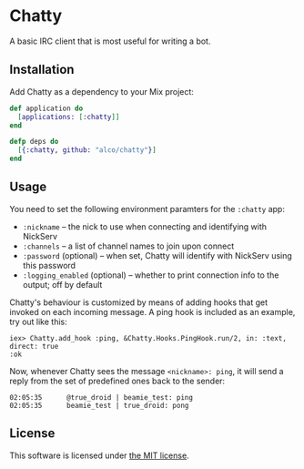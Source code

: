 Chatty
======

A basic IRC client that is most useful for writing a bot.


## Installation

Add Chatty as a dependency to your Mix project:

```elixir
def application do
  [applications: [:chatty]]
end

defp deps do
  [{:chatty, github: "alco/chatty"}]
end
```


## Usage

You need to set the following environment paramters for the `:chatty` app:

  * `:nickname` – the nick to use when connecting and identifying with NickServ
  * `:channels` – a list of channel names to join upon connect
  * `:password` (optional) – when set, Chatty will identify with NickServ using
    this password
  * `:logging_enabled` (optional) – whether to print connection info to the
    output; off by default

Chatty's behaviour is customized by means of adding hooks that get invoked on
each incoming message. A ping hook is included as an example, try out like
this:

```iex
iex> Chatty.add_hook :ping, &Chatty.Hooks.PingHook.run/2, in: :text, direct: true
:ok
```

Now, whenever Chatty sees the message `<nickname>: ping`, it will send a reply
from the set of predefined ones back to the sender:

```
02:05:35      @true_droid | beamie_test: ping
02:05:35      beamie_test | true_droid: pong
```


## License

This software is licensed under [the MIT license](LICENSE).
